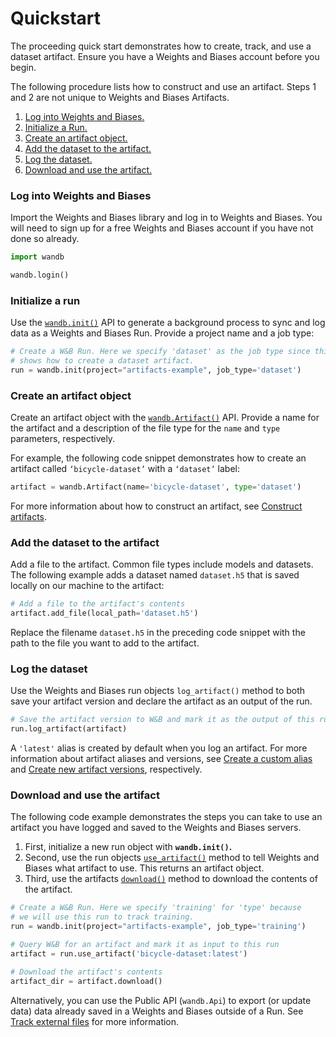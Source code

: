 # Quickstart

The proceeding quick start demonstrates how to create, track, and use a dataset artifact. Ensure you have a Weights and Biases account before you begin.&#x20;

The following procedure lists how to construct and use an artifact. Steps 1 and 2 are not unique to Weights and Biases Artifacts.

1. [Log into Weights and Biases.](quickstart.md#log-into-weights-and-biases)
2. [Initialize a Run.](quickstart.md#initialize)
3. [Create an artifact object.](quickstart.md#create-an-artifact-object)
4. [Add the dataset to the artifact.](quickstart.md#add-a-file)
5. [Log the dataset.](quickstart.md#log-the-file)
6. [Download and use the artifact.](quickstart.md#download-and-use-the-artifact)

### Log into Weights and Biases

Import the Weights and Biases library and log in to Weights and Biases. You will need to sign up for a free Weights and Biases account if you have not done so already.

```python
import wandb

wandb.login()
```

### Initialize a run

Use the [`wandb.init()`](https://docs.wandb.ai/ref/python/init) API to generate a background process to sync and log data as a Weights and Biases Run. Provide a project name and a job type:

```python
# Create a W&B Run. Here we specify 'dataset' as the job type since this example
# shows how to create a dataset artifact.
run = wandb.init(project="artifacts-example", job_type='dataset')
```

### Create an artifact object

Create an artifact object with the [`wandb.Artifact()`](https://docs.wandb.ai/ref/python/artifact) API. Provide a name for the artifact and a description of the file type for the `name` and `type` parameters, respectively.

For example, the following code snippet demonstrates how to create an artifact called `‘bicycle-dataset’` with a `‘dataset’` label:

```python
artifact = wandb.Artifact(name='bicycle-dataset', type='dataset')
```

For more information about how to construct an artifact, see [Construct artifacts](https://docs.wandb.ai/guides/artifacts/construct-an-artifact).

### Add the dataset to the artifact

Add a file to the artifact. Common file types include models and datasets. The following example adds a dataset named `dataset.h5` that is saved locally on our machine to the artifact:

```python
# Add a file to the artifact's contents
artifact.add_file(local_path='dataset.h5')
```

Replace the filename `dataset.h5` in the preceding code snippet with the path to the file you want to add to the artifact.

### Log the dataset

Use the Weights and Biases run objects `log_artifact()` method to both save your artifact version and declare the artifact as an output of the run.

```python
# Save the artifact version to W&B and mark it as the output of this run
run.log_artifact(artifact)
```

A `'latest'` alias is created by default when you log an artifact. For more information about artifact aliases and versions, see [Create a custom alias](https://docs.wandb.ai/guides/artifacts/create-a-custom-alias) and [Create new artifact versions](https://docs.wandb.ai/guides/artifacts/create-a-new-artifact-version), respectively.

### Download and use the artifact

The following code example demonstrates the steps you can take to use an artifact you have logged and saved to the Weights and Biases servers.

1. First, initialize a new run object with **`wandb.init()`.**
2. Second, use the run objects [`use_artifact()`](https://docs.wandb.ai/ref/python/run#use\_artifact) method to tell Weights and Biases what artifact to use. This returns an artifact object.
3. Third, use the artifacts [`download()`](https://docs.wandb.ai/ref/python/artifact#download) method to download the contents of the artifact.

```python
# Create a W&B Run. Here we specify 'training' for 'type' because
# we will use this run to track training.
run = wandb.init(project="artifacts-example", job_type='training')

# Query W&B for an artifact and mark it as input to this run
artifact = run.use_artifact('bicycle-dataset:latest')

# Download the artifact's contents
artifact_dir = artifact.download()
```

Alternatively, you can use the Public API (`wandb.Api`) to export (or update data) data already saved in a Weights and Biases outside of a Run. See [Track external files](https://docs.wandb.ai/guides/artifacts/track-external-files) for more information.

